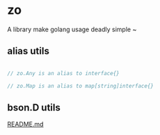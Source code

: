 # zo

A library make golang usage deadly simple ~

## alias utils

``` go

// zo.Any is an alias to interface{}

// zo.Map is an alias to map[string]interface{}
```

## bson.D utils

[README.md](https://github.com/ColorFuzzy/zo/tree/master/bsonx)
